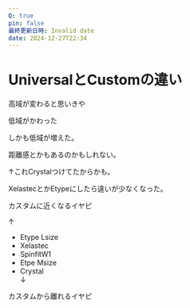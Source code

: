 ```yaml
---
Q: true
pin: false
最終更新日時: Invalid date
date: 2024-12-27T22:34
---
```

# UniversalとCustomの違い

高域が変わると思いきや

低域がかわった

しかも低域が増えた。

距離感とかもあるのかもしれない。

↑これCrystalつけてたからかも。

XelastecとかEtypeにしたら違いが少なくなった。

カスタムに近くなるイヤピ

↑

- Etype Lsize  
- Xelastec  
- SpinfitW1  
- Etpe Msize  
- Crystal  
↓  

カスタムから離れるイヤピ
